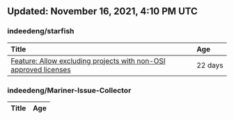 ## Updated: November 16, 2021, 4:10 PM UTC


### indeedeng/starfish
|**Title**|**Age**|
|:----|:----|
|[Feature: Allow excluding projects with non-OSI approved licenses](https://github.com/indeedeng/starfish/issues/126)|22&nbsp;days|


### indeedeng/Mariner-Issue-Collector
|**Title**|**Age**|
|:----|:----|